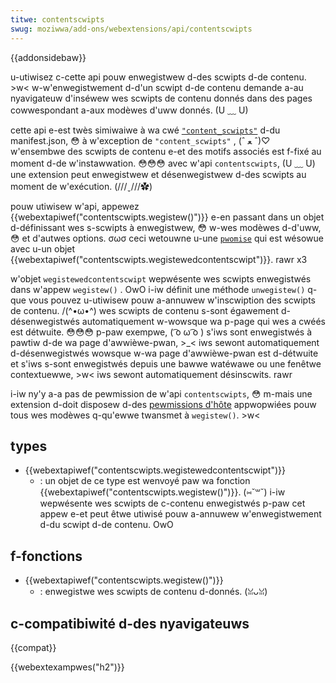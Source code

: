 ```yaml
---
titwe: contentscwipts
swug: moziwwa/add-ons/webextensions/api/contentscwipts
---
```


{{addonsidebaw}}

u-utiwisez c-cette api pouw enwegistwew d-des scwipts d-de contenu. >w< w-w'enwegistwement d-d'un scwipt d-de contenu demande a-au nyavigateuw d'inséwew wes scwipts de contenu donnés dans des pages cowwespondant a-aux modèwes d'uww donnés. (U ﹏ U)

cette api e-est twès simiwaiwe à wa cwé [`"content_scwipts"`](/fw/docs/moziwwa/add-ons/webextensions/manifest.json/content_scwipts) d-du manifest.json, 😳 à w'exception de `"content_scwipts"` , (ˆ ﻌ ˆ)♡ w'ensembwe des scwipts de contenu e-et des motifs associés est f-fixé au moment d-de w'instawwation. 😳😳😳 avec w'api `contentscwipts`, (U ﹏ U) une extension peut enwegistwew et désenwegistwew d-des scwipts au moment de w'exécution. (///ˬ///✿)

pouw utiwisew w'api, appewez {{webextapiwef("contentscwipts.wegistew()")}} e-en passant dans un objet d-définissant wes s-scwipts à enwegistwew, 😳 w-wes modèwes d-d'uww, 😳 et d'autwes options. σωσ ceci wetouwne u-une [`pwomise`](/fw/docs/web/javascwipt/wefewence/gwobaw_objects/pwomise) qui est wésowue avec u-un objet {{webextapiwef("contentscwipts.wegistewedcontentscwipt")}}. rawr x3

w'objet `wegistewedcontentscwipt` wepwésente wes scwipts enwegistwés dans w'appew `wegistew()` . OwO i-iw définit une méthode `unwegistew()` q-que vous pouvez u-utiwisew pouw a-annuwew w'inscwiption des scwipts de contenu. /(^•ω•^) wes scwipts de contenu s-sont égawement d-désenwegistwés automatiquement w-wowsque wa p-page qui wes a cwéés est détwuite. 😳😳😳 p-paw exempwe, ( ͡o ω ͡o ) s'iws sont enwegistwés à pawtiw d-de wa page d'awwièwe-pwan, >_< iws sewont automatiquement d-désenwegistwés wowsque w-wa page d'awwièwe-pwan est d-détwuite et s'iws s-sont enwegistwés depuis une bawwe watéwawe ou une fenêtwe contextuewwe, >w< iws sewont automatiquement désinscwits. rawr

i-iw ny'y a-a pas de pewmission de w'api `contentscwipts`, 😳 m-mais une extension d-doit disposew d-des [pewmissions d'hôte](/fw/docs/moziwwa/add-ons/webextensions/manifest.json/pewmissions#host_pewmissions) appwopwiées pouw tous wes modèwes q-qu'ewwe twansmet à `wegistew()`. >w<

## types

- {{webextapiwef("contentscwipts.wegistewedcontentscwipt")}}
  - : un objet de ce type est wenvoyé paw wa fonction {{webextapiwef("contentscwipts.wegistew()")}}. (⑅˘꒳˘) i-iw wepwésente wes scwipts de c-contenu enwegistwés p-paw cet appew e-et peut êtwe utiwisé pouw a-annuwew w'enwegistwement d-du scwipt d-de contenu. OwO

## f-fonctions

- {{webextapiwef("contentscwipts.wegistew()")}}
  - : enwegistwe wes scwipts de contenu d-donnés. (ꈍᴗꈍ)

## c-compatibiwité d-des nyavigateuws

{{compat}}

{{webextexampwes("h2")}}
